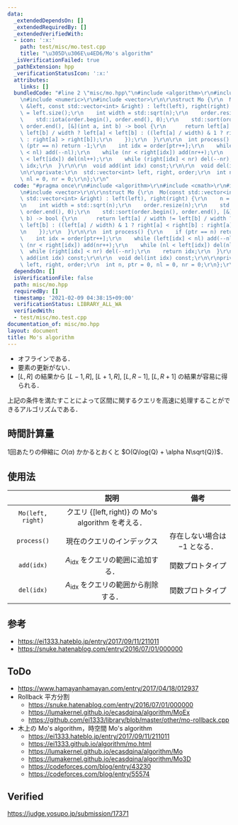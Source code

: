 ```yaml
---
data:
  _extendedDependsOn: []
  _extendedRequiredBy: []
  _extendedVerifiedWith:
  - icon: ':x:'
    path: test/misc/mo.test.cpp
    title: "\u305D\u306E\u4ED6/Mo's algorithm"
  _isVerificationFailed: true
  _pathExtension: hpp
  _verificationStatusIcon: ':x:'
  attributes:
    links: []
  bundledCode: "#line 2 \"misc/mo.hpp\"\n#include <algorithm>\r\n#include <cmath>\r\
    \n#include <numeric>\r\n#include <vector>\r\n\r\nstruct Mo {\r\n  Mo(const std::vector<int>\
    \ &left, const std::vector<int> &right) : left(left), right(right) {\r\n    n\
    \ = left.size();\r\n    int width = std::sqrt(n);\r\n    order.resize(n);\r\n\
    \    std::iota(order.begin(), order.end(), 0);\r\n    std::sort(order.begin(),\
    \ order.end(), [&](int a, int b) -> bool {\r\n      return left[a] / width !=\
    \ left[b] / width ? left[a] < left[b] : ((left[a] / width) & 1 ? right[a] < right[b]\
    \ : right[a] > right[b]);\r\n    });\r\n  }\r\n\r\n  int process() {\r\n    if\
    \ (ptr == n) return -1;\r\n    int idx = order[ptr++];\r\n    while (left[idx]\
    \ < nl) add(--nl);\r\n    while (nr < right[idx]) add(nr++);\r\n    while (nl\
    \ < left[idx]) del(nl++);\r\n    while (right[idx] < nr) del(--nr);\r\n    return\
    \ idx;\r\n  }\r\n\r\n  void add(int idx) const;\r\n\r\n  void del(int idx) const;\r\
    \n\r\nprivate:\r\n  std::vector<int> left, right, order;\r\n  int n, ptr = 0,\
    \ nl = 0, nr = 0;\r\n};\r\n"
  code: "#pragma once\r\n#include <algorithm>\r\n#include <cmath>\r\n#include <numeric>\r\
    \n#include <vector>\r\n\r\nstruct Mo {\r\n  Mo(const std::vector<int> &left, const\
    \ std::vector<int> &right) : left(left), right(right) {\r\n    n = left.size();\r\
    \n    int width = std::sqrt(n);\r\n    order.resize(n);\r\n    std::iota(order.begin(),\
    \ order.end(), 0);\r\n    std::sort(order.begin(), order.end(), [&](int a, int\
    \ b) -> bool {\r\n      return left[a] / width != left[b] / width ? left[a] <\
    \ left[b] : ((left[a] / width) & 1 ? right[a] < right[b] : right[a] > right[b]);\r\
    \n    });\r\n  }\r\n\r\n  int process() {\r\n    if (ptr == n) return -1;\r\n\
    \    int idx = order[ptr++];\r\n    while (left[idx] < nl) add(--nl);\r\n    while\
    \ (nr < right[idx]) add(nr++);\r\n    while (nl < left[idx]) del(nl++);\r\n  \
    \  while (right[idx] < nr) del(--nr);\r\n    return idx;\r\n  }\r\n\r\n  void\
    \ add(int idx) const;\r\n\r\n  void del(int idx) const;\r\n\r\nprivate:\r\n  std::vector<int>\
    \ left, right, order;\r\n  int n, ptr = 0, nl = 0, nr = 0;\r\n};\r\n"
  dependsOn: []
  isVerificationFile: false
  path: misc/mo.hpp
  requiredBy: []
  timestamp: '2021-02-09 04:38:15+09:00'
  verificationStatus: LIBRARY_ALL_WA
  verifiedWith:
  - test/misc/mo.test.cpp
documentation_of: misc/mo.hpp
layout: document
title: Mo's algorithm
---
```


- オフラインである．
- 要素の更新がない．
- $[L, R]$ の結果から $[L - 1, R],\ [L + 1, R],\ [L, R - 1],\ [L, R + 1]$ の結果が容易に得られる．

上記の条件を満たすことによって区間に関するクエリを高速に処理することができるアルゴリズムである．


## 時間計算量

$1$回あたりの伸縮に $O(\alpha)$ かかるとおくと $O(Q\log{Q} + \alpha N\sqrt{Q})$．


## 使用法

||説明|備考|
|:--:|:--:|:--:|
|`Mo(left, right)`|クエリ $\lbrace [\mathrm{left}, \mathrm{right}) \rbrace$ の Mo's algorithm を考える．||
|`process()`|現在のクエリのインデックス|存在しない場合は $-1$ となる．|
|`add(idx)`|$A_{\mathrm{idx}}$ をクエリの範囲に追加する．|関数プロトタイプ|
|`del(idx)`|$A_{\mathrm{idx}}$ をクエリの範囲から削除する．|関数プロトタイプ|


## 参考

- https://ei1333.hateblo.jp/entry/2017/09/11/211011
- https://snuke.hatenablog.com/entry/2016/07/01/000000


## ToDo

- https://www.hamayanhamayan.com/entry/2017/04/18/012937
- Rollback 平方分割
  - https://snuke.hatenablog.com/entry/2016/07/01/000000
  - https://lumakernel.github.io/ecasdqina/algorithm/MoEx
  - https://github.com/ei1333/library/blob/master/other/mo-rollback.cpp
- 木上の Mo's algorithm，時空間 Mo's algorithm
  - https://ei1333.hateblo.jp/entry/2017/09/11/211011
  - https://ei1333.github.io/algorithm/mo.html
  - https://lumakernel.github.io/ecasdqina/algorithm/Mo
  - https://lumakernel.github.io/ecasdqina/algorithm/Mo3D
  - https://codeforces.com/blog/entry/43230
  - https://codeforces.com/blog/entry/55574


## Verified

https://judge.yosupo.jp/submission/17371
